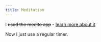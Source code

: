 ```yaml
---
title: Meditation
---
```


I ~~used the medito app~~ - [learn more about it](https://meditofoundation.org/medito-app)

Now I just use a regular timer.